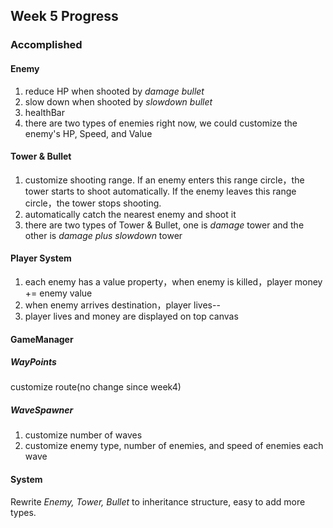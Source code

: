 ## Week 5 Progress
### Accomplished 
#### Enemy
1. reduce HP when shooted by *damage bullet*
2. slow down when shooted by *slowdown bullet*
3. healthBar
4. there are two types of enemies right now, we could customize the enemy's HP, Speed, and Value

#### Tower & Bullet
1. customize shooting range. If an enemy enters this range circle，the tower starts to shoot automatically. If the enemy leaves this range circle，the tower stops shooting.
2. automatically catch the nearest enemy and shoot it
3. there are two types of Tower & Bullet, one is *damage* tower and the other is *damage plus slowdown* tower

#### Player System
1. each enemy has a value property，when enemy is killed，player money += enemy value
2. when enemy arrives destination，player lives--
3. player lives and money are displayed on top canvas

#### GameManager
##### WayPoints
customize route(no change since week4)

##### WaveSpawner
1. customize number of waves
2. customize enemy type, number of enemies, and speed of enemies each wave

#### System
Rewrite *Enemy, Tower, Bullet* to inheritance structure, easy to add more types.

